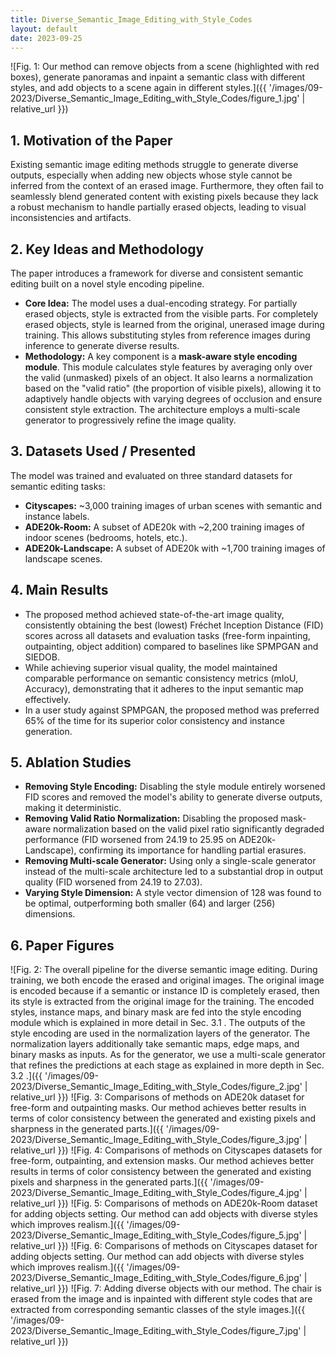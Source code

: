 ```yaml
---
title: Diverse_Semantic_Image_Editing_with_Style_Codes
layout: default
date: 2023-09-25
---
```

![Fig. 1: Our method can remove objects from a scene (highlighted with red boxes), generate panoramas and inpaint a semantic class with different styles, and add objects to a scene again in different styles.]({{ '/images/09-2023/Diverse_Semantic_Image_Editing_with_Style_Codes/figure_1.jpg' | relative_url }})
## 1. Motivation of the Paper
Existing semantic image editing methods struggle to generate diverse outputs, especially when adding new objects whose style cannot be inferred from the context of an erased image. Furthermore, they often fail to seamlessly blend generated content with existing pixels because they lack a robust mechanism to handle partially erased objects, leading to visual inconsistencies and artifacts.

## 2. Key Ideas and Methodology
The paper introduces a framework for diverse and consistent semantic editing built on a novel style encoding pipeline.
- **Core Idea:** The model uses a dual-encoding strategy. For partially erased objects, style is extracted from the visible parts. For completely erased objects, style is learned from the original, unerased image during training. This allows substituting styles from reference images during inference to generate diverse results.
- **Methodology:** A key component is a **mask-aware style encoding module**. This module calculates style features by averaging only over the valid (unmasked) pixels of an object. It also learns a normalization based on the "valid ratio" (the proportion of visible pixels), allowing it to adaptively handle objects with varying degrees of occlusion and ensure consistent style extraction. The architecture employs a multi-scale generator to progressively refine the image quality.

## 3. Datasets Used / Presented
The model was trained and evaluated on three standard datasets for semantic editing tasks:
- **Cityscapes:** ~3,000 training images of urban scenes with semantic and instance labels.
- **ADE20k-Room:** A subset of ADE20k with ~2,200 training images of indoor scenes (bedrooms, hotels, etc.).
- **ADE20k-Landscape:** A subset of ADE20k with ~1,700 training images of landscape scenes.

## 4. Main Results
- The proposed method achieved state-of-the-art image quality, consistently obtaining the best (lowest) Fréchet Inception Distance (FID) scores across all datasets and evaluation tasks (free-form inpainting, outpainting, object addition) compared to baselines like SPMPGAN and SIEDOB.
- While achieving superior visual quality, the model maintained comparable performance on semantic consistency metrics (mIoU, Accuracy), demonstrating that it adheres to the input semantic map effectively.
- In a user study against SPMPGAN, the proposed method was preferred 65% of the time for its superior color consistency and instance generation.

## 5. Ablation Studies
- **Removing Style Encoding:** Disabling the style module entirely worsened FID scores and removed the model's ability to generate diverse outputs, making it deterministic.
- **Removing Valid Ratio Normalization:** Disabling the proposed mask-aware normalization based on the valid pixel ratio significantly degraded performance (FID worsened from 24.19 to 25.95 on ADE20k-Landscape), confirming its importance for handling partial erasures.
- **Removing Multi-scale Generator:** Using only a single-scale generator instead of the multi-scale architecture led to a substantial drop in output quality (FID worsened from 24.19 to 27.03).
- **Varying Style Dimension:** A style vector dimension of 128 was found to be optimal, outperforming both smaller (64) and larger (256) dimensions.

## 6. Paper Figures
![Fig. 2: The overall pipeline for the diverse semantic image editing. During training, we both encode the erased and original images. The original image is encoded because if a semantic or instance ID is completely erased, then its style is extracted from the original image for the training. The encoded styles, instance maps, and binary mask are fed into the style encoding module which is explained in more detail in Sec. 3.1 . The outputs of the style encoding are used in the normalization layers of the generator. The normalization layers additionally take semantic maps, edge maps, and binary masks as inputs. As for the generator, we use a multi-scale generator that refines the predictions at each stage as explained in more depth in Sec. 3.2 .]({{ '/images/09-2023/Diverse_Semantic_Image_Editing_with_Style_Codes/figure_2.jpg' | relative_url }})
![Fig. 3: Comparisons of methods on ADE20k dataset for free-form and outpainting masks. Our method achieves better results in terms of color consistency between the generated and existing pixels and sharpness in the generated parts.]({{ '/images/09-2023/Diverse_Semantic_Image_Editing_with_Style_Codes/figure_3.jpg' | relative_url }})
![Fig. 4: Comparisons of methods on Cityscapes datasets for free-form, outpainting, and extension masks. Our method achieves better results in terms of color consistency between the generated and existing pixels and sharpness in the generated parts.]({{ '/images/09-2023/Diverse_Semantic_Image_Editing_with_Style_Codes/figure_4.jpg' | relative_url }})
![Fig. 5: Comparisons of methods on ADE20k-Room dataset for adding objects setting. Our method can add objects with diverse styles which improves realism.]({{ '/images/09-2023/Diverse_Semantic_Image_Editing_with_Style_Codes/figure_5.jpg' | relative_url }})
![Fig. 6: Comparisons of methods on Cityscapes dataset for adding objects setting. Our method can add objects with diverse styles which improves realism.]({{ '/images/09-2023/Diverse_Semantic_Image_Editing_with_Style_Codes/figure_6.jpg' | relative_url }})
![Fig. 7: Adding diverse objects with our method. The chair is erased from the image and is inpainted with different style codes that are extracted from corresponding semantic classes of the style images.]({{ '/images/09-2023/Diverse_Semantic_Image_Editing_with_Style_Codes/figure_7.jpg' | relative_url }})
